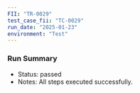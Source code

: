 ```yaml
---
FII: "TR-0029"
test_case_fii: "TC-0029"
run_date: "2025-01-23"
environment: "Test"
---
```


### Run Summary
- Status: passed
- Notes: All steps executed successfully.